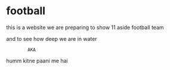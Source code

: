 # football
this is a website we are preparing to show 11 aside football team

and to see how deep we are in water 

            AKA

humm kitne paani me hai            